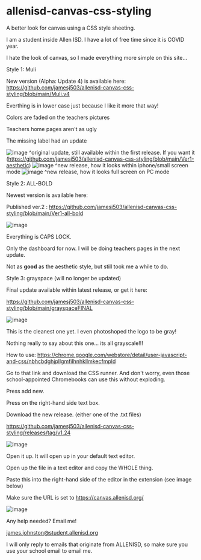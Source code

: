 # allenisd-canvas-css-styling
A better look for canvas using a CSS style sheeting.

I am a student inside Allen ISD. I have a lot of free time since it is COVID year.

I hate the look of canvas, so I made everything more simple on this site...

Style 1: Muli

New version (Alpha: Update 4) is available here: https://github.com/jamesj503/allenisd-canvas-css-styling/blob/main/Muli.v4

Everthing is in lower case just because I like it more that way!

Colors are faded on the teachers pictures

Teachers home pages aren't as ugly

The missing label had an update

![image](https://user-images.githubusercontent.com/70408059/115091224-95506600-9edc-11eb-9679-167efcd2e852.png)
^original update, still available within the first release.
If you want it (https://github.com/jamesj503/allenisd-canvas-css-styling/blob/main/Ver1-aesthetic)
![image](https://user-images.githubusercontent.com/70408059/115263121-c4442300-a0fa-11eb-88d4-99a460664d9d.png)
^new release, how it looks within iphone/small screen mode
![image](https://user-images.githubusercontent.com/70408059/115263235-dfaf2e00-a0fa-11eb-99d4-f3117879b778.png)
^new release, how it looks full screen on PC mode

Style 2: ALL-BOLD

Newest version is available here:

Published ver.2 : https://github.com/jamesj503/allenisd-canvas-css-styling/blob/main/Ver1-all-bold

![image](https://user-images.githubusercontent.com/70408059/115093493-21b05800-9ee0-11eb-8de1-cf5c36efd522.png)

Everything is CAPS LOCK.

Only the dashboard for now. I will be doing teachers pages in the next update.

Not as **good** as the aesthetic style, but still took me a while to do.

Style 3: grayspace (will no longer be updated)

Final update available within latest release, or get it here:

https://github.com/jamesj503/allenisd-canvas-css-styling/blob/main/grayspaceFINAL

![image](https://user-images.githubusercontent.com/70408059/115093733-e5312c00-9ee0-11eb-9a05-9ba8b4daf729.png)

This is the cleanest one yet. I even photoshoped the logo to be gray!

Nothing really to say about this one... its all grayscale!!!

How to use:
https://chrome.google.com/webstore/detail/user-javascript-and-css/nbhcbdghjpllgmfilhnhkllmkecfmpld

Go to that link and download the CSS runner. And don't worry, even those school-appointed Chromebooks can use this without exploding.

Press add new.

Press on the right-hand side text box. 

Download the new release. (either one of the .txt files)

https://github.com/jamesj503/allenisd-canvas-css-styling/releases/tag/v1.24

![image](https://user-images.githubusercontent.com/70408059/115094044-cbdcaf80-9ee1-11eb-9655-2208921cc097.png)

Open it up. It will open up in your default text editor.

Open up the file in a text editor and copy the WHOLE thing.

Paste this into the right-hand side of the editor in the extension (see image below)

Make sure the URL is set to https://canvas.allenisd.org/

![image](https://user-images.githubusercontent.com/70408059/115090680-1e669d80-9edb-11eb-9db2-59bb694c1597.png)

Any help needed? Email me!

james.johnston@student.allenisd.org

I will only reply to emails that originate from ALLENISD, so make sure you use your school email to email me.

